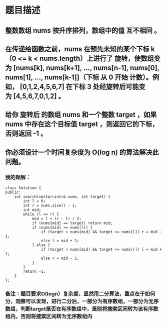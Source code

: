 # 题目描述
## 整数数组 nums 按升序排列，数组中的值 互不相同 。
## 在传递给函数之前，nums 在预先未知的某个下标 k（0 <= k < nums.length）上进行了 旋转，使数组变为 [nums[k], nums[k+1], ..., nums[n-1], nums[0], nums[1], ..., nums[k-1]]（下标 从 0 开始 计数）。例如， [0,1,2,4,5,6,7] 在下标 3 处经旋转后可能变为 [4,5,6,7,0,1,2] 。
## 给你 旋转后 的数组 nums 和一个整数 target ，如果 nums 中存在这个目标值 target ，则返回它的下标，否则返回 -1 。
## 你必须设计一个时间复杂度为 O(log n) 的算法解决此问题。
### 我的题解：
```
class Solution {
public:
    int search(vector<int>& nums, int target) {
        int l = 0;
        int r = nums.size() - 1;
        int mid;
        while (l <= r) {
            mid = l + (r - l) / 2;
            if (nums[mid] == target) return mid;
            if (nums[mid] >= nums[l]) {
                if (target < nums[mid] && target >= nums[l]) r = mid - 1;
                else l = mid + 1;
            } else {
                if (target > nums[mid] && target <= nums[r]) l = mid + 1;
                else r = mid - 1;
            }
        }
        return -1;
    }
};
```
### **备注**：题目要求O(logn）复杂度，显然用二分算法，重点在于如何分，观察可以发现，进行二分后，一部分为有序数组，一部分为无序数组，判断target是否在有序数组中，是则将搜索区间转为该有序数组内，否则将搜索区间转为无序数组内